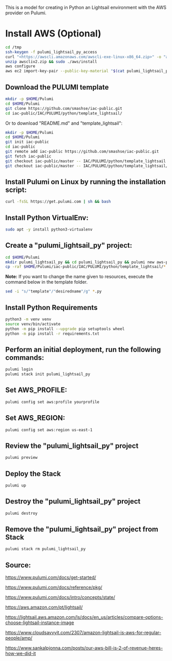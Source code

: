 This is a model for creating in Python an Lightsail environment with the AWS provider on Pulumi.

# Install AWS (Optional)

```bash
cd /tmp
ssh-keygen -f pulumi_lightsail_py_access
curl "<https://awscli.amazonaws.com/awscli-exe-linux-x86_64.zip>" -o "awscliv2.zip"
unzip awscliv2.zip && sudo ./aws/install
aws configure
aws ec2 import-key-pair --public-key-material "$(cat pulumi_lightsail_py_access.pub | base64)" --key-name pulumi_lightsail_py_access --region us-east-1 --profile yourprofile
```

## Download the PULUMI template

```bash
mkdir -p $HOME/Pulumi
cd $HOME/Pulumi
git clone https://github.com/smashse/iac-public.git
cd iac-public/IAC/PULUMI/python/template_lightsail/
```

Or to download "README.md" and "template_lightsail":

```bash
mkdir -p $HOME/Pulumi
cd $HOME/Pulumi
git init iac-public
cd iac-public
git remote add iac-public https://github.com/smashse/iac-public.git
git fetch iac-public
git checkout iac-public/master -- IAC/PULUMI/python/template_lightsail
git checkout iac-public/master -- IAC/PULUMI/python/template_lightsail/README.md
```

## Install Pulumi on Linux by running the installation script:

```bash
curl -fsSL https://get.pulumi.com | sh && bash
```

## Install Python VirtualEnv:

```bash
sudo apt -y install python3-virtualenv
```

## Create a "pulumi_lightsail_py" project:

```bash
cd $HOME/Pulumi
mkdir pulumi_lightsail_py && cd pulumi_lightsail_py && pulumi new aws-python --emoji --generate-only --name pulumi_lightsail_py --description "Pulumi EC2 Python"
cp -raf $HOME/Pulumi/iac-public/IAC/PULUMI/python/template_lightsail/* .
```

**Note:** If you want to change the name given to resources, execute the command below in the template folder.

```bash
sed -i "s/"template"/"desiredname"/g" *.py
```

## Install Python Requirements

```bash
python3 -m venv venv
source venv/bin/activate
python -m pip install --upgrade pip setuptools wheel
python -m pip install -r requirements.txt
```

## Perform an initial deployment, run the following commands:

```bash
pulumi login
pulumi stack init pulumi_lightsail_py
```

## Set AWS_PROFILE:

```bash
pulumi config set aws:profile yourprofile
```

## Set AWS_REGION:

```bash
pulumi config set aws:region us-east-1
```

## Review the "pulumi_lightsail_py" project

```bash
pulumi preview
```

## Deploy the Stack

```bash
pulumi up
```

## Destroy the "pulumi_lightsail_py" project

```bash
pulumi destroy
```

## Remove the "pulumi_lightsail_py" project from Stack

```bash
pulumi stack rm pulumi_lightsail_py
```

## Source:

<https://www.pulumi.com/docs/get-started/>

<https://www.pulumi.com/docs/reference/pkg/>

<https://www.pulumi.com/docs/intro/concepts/state/>

<https://aws.amazon.com/pt/lightsail/>

<https://lightsail.aws.amazon.com/ls/docs/en_us/articles/compare-options-choose-lightsail-instance-image>

<https://www.cloudsavvyit.com/2307/amazon-lightsail-is-aws-for-regular-people/amp/>

<https://www.sankalpjonna.com/posts/our-aws-bill-is-2-of-revenue-heres-how-we-did-it>
